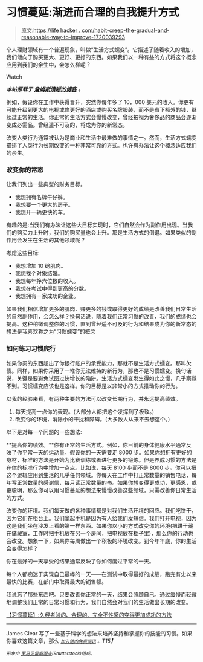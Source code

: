 # 习惯蔓延:渐进而合理的自我提升方式

> 原文:[https://life hacker . com/habit-creep-the-gradual-and-reasonable-way-to-improve-1720039293](https://lifehacker.com/habit-creep-the-gradual-and-reasonable-way-to-improve-1720039293)

个人理财领域有一个普遍现象，叫做“生活方式蠕变”。它描述了随着收入的增加，我们倾向于购买更大、更好、更好的东西。如果我们以一种有益的方式将这个概念应用到我们的余生中，会怎么样呢？

Watch

***本帖原载于*** [***詹姆斯清晰的博客***](http://jamesclear.com/habit-creep) ***。***

例如，假设你在工作中获得晋升，突然你每年多了 10，000 美元的收入。你更有可能升级到更大的电视或住更好的酒店或购买名牌服装，而不是省下额外的钱，继续过正常的生活。你正常的生活方式会慢慢改变，曾经被视为奢侈品的商品会逐渐变成必需品。曾经遥不可及的，将成为你的新常态。

改变人类行为通常被认为是商业和生活中最难做的事情之一。然而，生活方式蠕变描述了人类行为长期改变的一种非常可靠的方式。也许有办法让这个概念适应我们的余生。

### 改变你的常态

让我们列出一些典型的财务目标。

*   我想拥有名牌牛仔裤。
*   我想要一个更大的房子。
*   我想开一辆更快的车。

有趣的是:当我们有办法让这些大目标实现时，它们自然会作为副作用出现。当我们的购买力上升时，我们的购买量也会上升。那是生活方式的倒退。如果类似的副作用会发生在生活的其他领域呢？

考虑这些目标:

*   我想增加 10 磅肌肉。
*   我想找个对象结婚。
*   我想每年挣六位数的收入。
*   我想在考试中得到更高的分数。
*   我想拥有一家成功的企业。

如果我们相信增加更多的肌肉、赚更多的钱或取得更好的成绩是改善我们日常生活的自然副作用，会怎么样？换句话说，随着我们正常习惯的改善，我们的成绩也会提高。这种稍微调整你的习惯，直到曾经遥不可及的行为和结果成为你的新常态的想法是我喜欢称之为“习惯蠕变”的概念

### 如何练习习惯爬行

如果你买的东西超出了你银行账户的承受能力，那就不是生活方式蠕变。那叫欠债。同样，如果你采用了一堆你无法维持的新行为，那也不是习惯蠕变。换句话说，关键是要避免试图过快增长的陷阱。生活方式蠕变发生得如此之慢，几乎察觉不到。习惯蠕变应该也是这样。你的目标是以非常小的方式推动你的行为。

以我的经验来看，有两种主要的方法可以改变长期行为，并永远提高绩效。

1.  每天提高一点你的表现。(大部分人都把这个发挥到了极致。)
2.  改变你的环境，消除小的干扰和障碍。(大多数人从来不去想这个。)

以下是对每一个问题的一些想法:

**提高你的绩效。**你有正常的生活方式。例如，你目前的身体健康水平通常反映了你平常一天的运动量。假设你的一天需要走 8000 步。如果你想拥有更好的身材，标准的方法是开始为比赛训练或者进行更多的锻炼。但是养成习惯的方法是在你的标准行为中增加一点点。比如说，每天 8100 步而不是 8000 步。你可以把这个逻辑应用到生活的几乎任何领域。你每天在工作中打正常数量的销售电话，每年写正常数量的感谢信，每月读正常数量的书。如果你想变得更成功，更感恩，或更聪明，那么你可以用习惯蔓延的想法来慢慢改善这些领域，只需改善你日常生活的方式。

改变你的环境。我们每天做的各种事情都是对我们生活环境的回应。我们吃饼干，因为它们在柜台上。我们拿起手机是因为有人给我们发短信。我们打开电视，因为这是我们坐在沙发上看的第一样东西。如果你以小的方式改变你的环境(把饼干藏在储藏室，工作时把手机放在另一个房间，把电视放在柜子里)，那么你的行动也会改变。想象一下，如果你每周做出一个积极的环境改变。到今年年底，你的生活会变得怎样？

你在最好的一天享受的结果通常反映了你如何度过平常的一天。

每个人都痴迷于实现自己最棒的一天——在测试中取得最好的成绩，跑完有史以来最快的比赛，在部门中取得最大的销售额。

我说忘了那些东西吧。只要改善你正常的一天，结果会照顾自己。通过缓慢而轻微地调整我们正常的日常习惯和行为，我们自然会对我们的生活做出长期的改变。

[【习惯蔓延】:久经考验的、合理的、完全不性感的变得更加成功的方法](http://jamesclear.com/habit-creep)

* * *

James Clear 写了一些基于科学的想法来培养坚持和掌握你的技能的习惯。如果你喜欢这篇文章，那么 [*<small>加入他的免费简讯</small>*](http://jamesclear.com/newsletter) *<small>。</small>T15】*

*<small>形象由</small>* [*<small>罗马贝雷斯涅夫</small>*](http://www.shutterstock.com/pic-257080831/stock-vector-people-with-bad-habits-and-healthy-people-flat-vector-illustration.html?src=PCR8DmArvl3DrAinmkTLVw-1-28)*<small>(Shutterstock)组成。</small>*